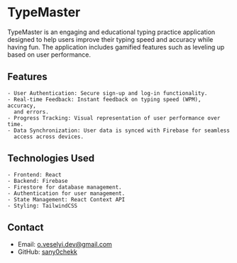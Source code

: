 # TypeMaster

TypeMaster is an engaging and educational typing practice application designed to help users improve their typing speed and accuracy while having fun. The application includes gamified features such as leveling up based on user performance.

## Features
```
- User Authentication: Secure sign-up and log-in functionality.
- Real-time Feedback: Instant feedback on typing speed (WPM), accuracy, 
  and errors.
- Progress Tracking: Visual representation of user performance over time.
- Data Synchronization: User data is synced with Firebase for seamless 
  access across devices.
```

## Technologies Used
```
- Frontend: React
- Backend: Firebase
- Firestore for database management.
- Authentication for user management.
- State Management: React Context API
- Styling: TailwindCSS
```

## Contact
- Email: o.veselyi.dev@gmail.com
- GitHub: [sany0chekk](https://github.com/sany0chekk)
